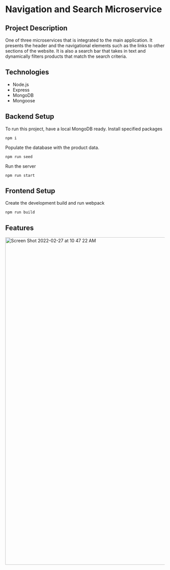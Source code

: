 # Navigation and Search Microservice

## Project Description

One of three microservices that is integrated to the main application. 
It presents the header and the navigational elements such as the links to other sections of the website. It is also a search bar that takes in text and dynamically filters products that match the search criteria.

## Technologies

- Node.js
- Express
- MongoDB
- Mongoose

## Backend Setup

To run this project, have a local MongoDB ready.
Install specified packages

    npm i


Populate the database with the product data.

    npm run seed

Run the server

    npm run start

## Frontend Setup

Create the development build and run webpack

    npm run build

## Features

<img width="1034" alt="Screen Shot 2022-02-27 at 10 47 22 AM" src="https://user-images.githubusercontent.com/53372490/155895519-72814056-50c5-4be8-ba96-9d3816eee068.png">
